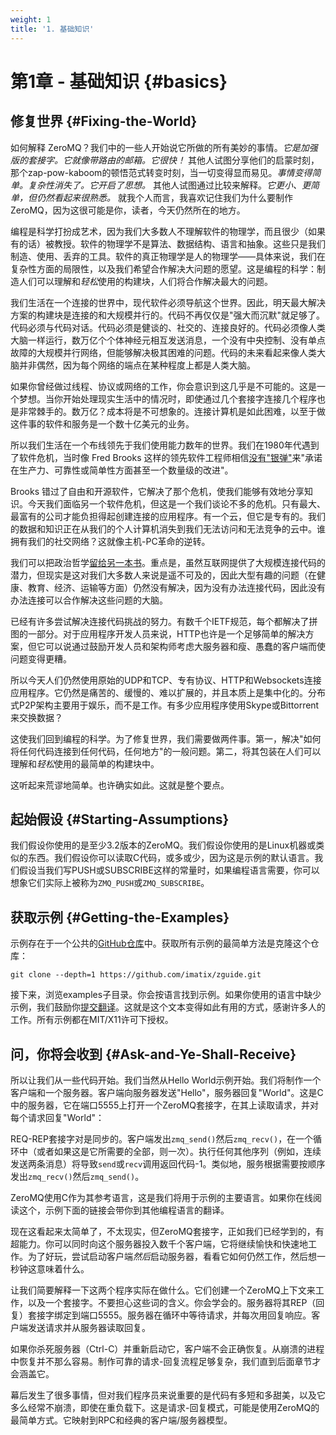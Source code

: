 ```yaml
---
weight: 1
title: '1. 基础知识'
---
```


# 第1章 - 基础知识 {#basics}

## 修复世界 {#Fixing-the-World}

如何解释 ZeroMQ？我们中的一些人开始说它所做的所有美妙的事情。*它是加强版的套接字。它就像带路由的邮箱。它很快！* 其他人试图分享他们的启蒙时刻，那个zap-pow-kaboom的顿悟范式转变时刻，当一切变得显而易见。*事情变得简单。复杂性消失了。它开启了思想。* 其他人试图通过比较来解释。*它更小、更简单，但仍然看起来很熟悉。* 就我个人而言，我喜欢记住我们为什么要制作 ZeroMQ，因为这很可能是你，读者，今天仍然所在的地方。

编程是科学打扮成艺术，因为我们大多数人不理解软件的物理学，而且很少（如果有的话）被教授。软件的物理学不是算法、数据结构、语言和抽象。这些只是我们制造、使用、丢弃的工具。软件的真正物理学是人的物理学——具体来说，我们在复杂性方面的局限性，以及我们希望合作解决大问题的愿望。这是编程的科学：制造人们可以理解和*轻松*使用的构建块，人们将合作解决最大的问题。

我们生活在一个连接的世界中，现代软件必须导航这个世界。因此，明天最大解决方案的构建块是连接的和大规模并行的。代码不再仅仅是"强大而沉默"就足够了。代码必须与代码对话。代码必须是健谈的、社交的、连接良好的。代码必须像人类大脑一样运行，数万亿个个体神经元相互发送消息，一个没有中央控制、没有单点故障的大规模并行网络，但能够解决极其困难的问题。代码的未来看起来像人类大脑并非偶然，因为每个网络的端点在某种程度上都是人类大脑。

如果你曾经做过线程、协议或网络的工作，你会意识到这几乎是不可能的。这是一个梦想。当你开始处理现实生活中的情况时，即使通过几个套接字连接几个程序也是非常棘手的。数万亿？成本将是不可想象的。连接计算机是如此困难，以至于做这件事的软件和服务是一个数十亿美元的业务。

所以我们生活在一个布线领先于我们使用能力数年的世界。我们在1980年代遇到了软件危机，当时像 Fred Brooks 这样的领先软件工程师相信[没有"银弹"](http://en.wikipedia.org/wiki/No_Silver_Bullet)来"承诺在生产力、可靠性或简单性方面甚至一个数量级的改进"。

Brooks 错过了自由和开源软件，它解决了那个危机，使我们能够有效地分享知识。今天我们面临另一个软件危机，但这是一个我们谈论不多的危机。只有最大、最富有的公司才能负担得起创建连接的应用程序。有一个云，但它是专有的。我们的数据和知识正在从我们的个人计算机消失到我们无法访问和无法竞争的云中。谁拥有我们的社交网络？这就像主机-PC革命的逆转。

我们可以把政治哲学[留给另一本书](http://cultureandempire.com)。重点是，虽然互联网提供了大规模连接代码的潜力，但现实是这对我们大多数人来说是遥不可及的，因此大型有趣的问题（在健康、教育、经济、运输等方面）仍然没有解决，因为没有办法连接代码，因此没有办法连接可以合作解决这些问题的大脑。

已经有许多尝试解决连接代码挑战的努力。有数千个IETF规范，每个都解决了拼图的一部分。对于应用程序开发人员来说，HTTP也许是一个足够简单的解决方案，但它可以说通过鼓励开发人员和架构师考虑大服务器和瘦、愚蠢的客户端而使问题变得更糟。

所以今天人们仍然使用原始的UDP和TCP、专有协议、HTTP和Websockets连接应用程序。它仍然是痛苦的、缓慢的、难以扩展的，并且本质上是集中化的。分布式P2P架构主要用于娱乐，而不是工作。有多少应用程序使用Skype或Bittorrent来交换数据？

这使我们回到编程的科学。为了修复世界，我们需要做两件事。第一，解决"如何将任何代码连接到任何代码，任何地方"的一般问题。第二，将其包装在人们可以理解和*轻松*使用的最简单的构建块中。

这听起来荒谬地简单。也许确实如此。这就是整个要点。

## 起始假设 {#Starting-Assumptions}

我们假设你使用的是至少3.2版本的ZeroMQ。我们假设你使用的是Linux机器或类似的东西。我们假设你可以读取C代码，或多或少，因为这是示例的默认语言。我们假设当我们写PUSH或SUBSCRIBE这样的常量时，如果编程语言需要，你可以想象它们实际上被称为`ZMQ_PUSH`或`ZMQ_SUBSCRIBE`。

## 获取示例 {#Getting-the-Examples}

示例存在于一个公共的[GitHub仓库](https://github.com/imatix/zguide)中。获取所有示例的最简单方法是克隆这个仓库：

```
git clone --depth=1 https://github.com/imatix/zguide.git
```

接下来，浏览examples子目录。你会按语言找到示例。如果你使用的语言中缺少示例，我们鼓励你[提交翻译](http://zguide.zeromq.org/main:translate)。这就是这个文本变得如此有用的方式，感谢许多人的工作。所有示例都在MIT/X11许可下授权。

## 问，你将会收到 {#Ask-and-Ye-Shall-Receive}

所以让我们从一些代码开始。我们当然从Hello World示例开始。我们将制作一个客户端和一个服务器。客户端向服务器发送"Hello"，服务器回复"World"。这是C中的服务器，它在端口5555上打开一个ZeroMQ套接字，在其上读取请求，并对每个请求回复"World"：

REQ-REP套接字对是同步的。客户端发出`zmq_send()`然后`zmq_recv()`，在一个循环中（或者如果这是它所需要的全部，则一次）。执行任何其他序列（例如，连续发送两条消息）将导致`send`或`recv`调用返回代码-1。类似地，服务根据需要按顺序发出`zmq_recv()`然后`zmq_send()`。

ZeroMQ使用C作为其参考语言，这是我们将用于示例的主要语言。如果你在线阅读这个，示例下面的链接会带你到其他编程语言的翻译。

现在这看起来太简单了，不太现实，但ZeroMQ套接字，正如我们已经学到的，有超能力。你可以同时向这个服务器投入数千个客户端，它将继续愉快和快速地工作。为了好玩，尝试启动客户端*然后*启动服务器，看看它如何仍然工作，然后想一秒钟这意味着什么。

让我们简要解释一下这两个程序实际在做什么。它们创建一个ZeroMQ上下文来工作，以及一个套接字。不要担心这些词的含义。你会学会的。服务器将其REP（回复）套接字绑定到端口5555。服务器在循环中等待请求，并每次用回复响应。客户端发送请求并从服务器读取回复。

如果你杀死服务器（Ctrl-C）并重新启动它，客户端不会正确恢复。从崩溃的进程中恢复并不那么容易。制作可靠的请求-回复流程足够复杂，我们直到后面章节才会涵盖它。

幕后发生了很多事情，但对我们程序员来说重要的是代码有多短和多甜美，以及它多么经常不崩溃，即使在重负载下。这是请求-回复模式，可能是使用ZeroMQ的最简单方式。它映射到RPC和经典的客户端/服务器模型。
